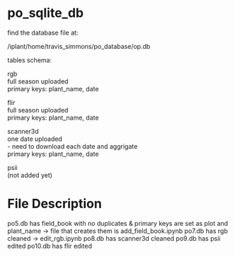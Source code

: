 # po_sqlite_db

find the database file at:

/iplant/home/travis_simmons/po_database/op.db


tables schema:

rgb  
full season uploaded  
primary keys: plant_name, date  
  
flir  
full season uploaded  
primary keys: plant_name, date  
  
scanner3d  
one date uploaded  
    - need to download each date and aggrigate  
primary keys: plant_name, date  
  
psii  
(not added yet)  

# File Description
po5.db has field_book with no duplicates & primary keys are set as plot and plant_name -> file that creates them is add_field_book.ipynb
po7.db has rgb cleaned -> edit_rgb.ipynb
po8.db has scanner3d cleaned
po9.db has psii edited
po10.db has flir edited

